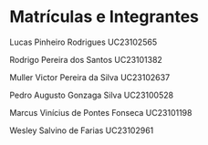 # Matrículas e Integrantes

Lucas Pinheiro Rodrigues UC23102565

Rodrigo Pereira dos Santos UC23101382

Muller Victor Pereira da Silva UC23102637

Pedro Augusto Gonzaga Silva UC23100528

Marcus Vinícius de Pontes Fonseca UC23101198

Wesley Salvino de Farias UC23102961
